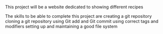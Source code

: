 This project will be a website dedicated to showing different recipes

The skills to be able to complete this project are
creating a git repository
cloning a git repository
using Git add and Git commit 
using correct tags and  modifiers
setting up and maintaining a good file system
